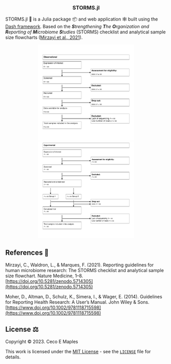 <div align="center">
    <center>
        <h3>
            <b>STORMS.jl</b>
        </h3>
    </center>
</div>

STORMS.jl :dna: is a Julia package :package: and web application  :spider_web: built using the [Dash framework](https://dash.plotly.com/julia). Based on the <i><b>S</b>trengthening <b>T</b>he <b>O</b>rganization and <b>R</b>eporting of <b>M</b>icrobiome <b>S</b>tudies</i> (STORMS) checklist and analytical sample size flowcharts ([Mirzayi et al., 2021](https://doi.org/10.5281/zenodo.5714305)).

<div align="center">
    <center>
        <img src="docs/observational.svg" alt="observational example" width="300">
        <img src="docs/experimental.svg" alt="experimental example" width="300">
    </center>
</div>

## References :book:
Mirzayi, C., Waldron, L., & Marques, F. (2021). Reporting guidelines for human microbiome research: The STORMS checklist and analytical sample size flowchart. Nature Medicine, 1–8.<br>[https://doi.org/10.5281/zenodo.5714305](https://doi.org/10.5281/zenodo.5714305)

Moher, D., Altman, D., Schulz, K., Simera, I., & Wager, E. (2014). Guidelines for Reporting Health Research: A User’s Manual. John Wiley & Sons.<br>[https://www.doi.org/10.1002/9781118715598](https://www.doi.org/10.1002/9781118715598)

## License :balance_scale:
Copyright © 2023. Ceco E Maples

This work is licensed under the [MIT License](https://opensource.org/license/mit/) - see the [`LICENSE`](LICENSE.md) file for details.
